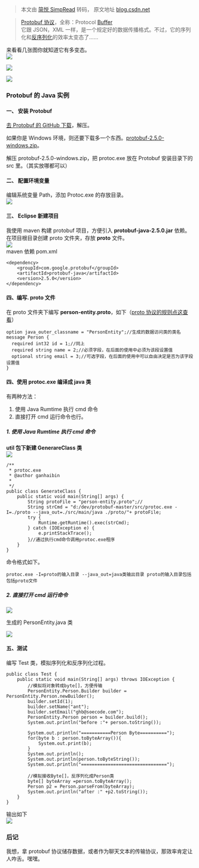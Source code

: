> 本文由 [简悦 SimpRead](http://ksria.com/simpread/) 转码， 原文地址 [blog.csdn.net](https://blog.csdn.net/antgan/article/details/52103966)

> [Protobuf 协议](https://worktile.com/tech/share/prototol-buffers)，全称：Protocol [Buffer](https://so.csdn.net/so/search?q=Buffer&spm=1001.2101.3001.7020)  
> 它跟 JSON，XML 一样，是一个规定好的数据传播格式。不过，它的序列化和[反序列化](https://so.csdn.net/so/search?q=%E5%8F%8D%E5%BA%8F%E5%88%97%E5%8C%96&spm=1001.2101.3001.7020)的效率太变态了……

来看看几张图你就知道它有多变态。  
![](https://img-blog.csdn.net/20160803143859081)

![](https://img-blog.csdn.net/20160803143926655)

![](https://img-blog.csdn.net/20160803143945754)

### Protobuf 的 Java 实例

#### 一、 安装 Protobuf

[去 Protobuf 的 GitHub 下载](https://github.com/google/protobuf)，解压。

如果你是 Windows 环境，则还要下载多一个东西。[protobuf-2.5.0-windows.zip](http://download.csdn.net/detail/antgan/9593735)。

解压 protobuf-2.5.0-windows.zip，把 protoc.exe 放在 Protobuf 安装目录下的 src 里。（其实放哪都可以）

#### 二、 配置环境变量

编辑系统变量 Path，添加 Protoc.exe 的存放目录。  
![](https://img-blog.csdn.net/20160803145119862)

#### 三、 Eclipse 新建项目

我使用 maven 构建 protobuf 项目，方便引入 **protobuf-java-2.5.0.jar** 依赖。  
在项目根目录创建 proto 文件夹，存放 **proto** 文件。  
![](https://img-blog.csdn.net/20160803150200947)  
maven 依赖 pom.xml

```
<dependency>
    <groupId>com.google.protobuf</groupId>
    <artifactId>protobuf-java</artifactId>
    <version>2.5.0</version>
</dependency>
```

#### 四、编写. proto 文件

在 proto 文件夹下编写 **person-entity.proto**，如下（[proto 协议的规则点这查看](https://worktile.com/tech/share/prototol-buffers)）

```
option java_outer_classname = "PersonEntity";//生成的数据访问类的类名  
message Person {  
  required int32 id = 1;//同上  
  required string name = 2;//必须字段，在后面的使用中必须为该段设置值  
  optional string email = 3;//可选字段，在后面的使用中可以自由决定是否为该字段设置值
}  
```

#### 四、使用 protoc.exe 编译成 java 类

有两种方法：  
1. 使用 Java Rumtime 执行 cmd 命令  
2. 直接打开 cmd 运行命令也行。

##### 1. 使用 Java Rumtime 执行 cmd 命令

**util 包下新建 GenerareClass 类**  
![](https://img-blog.csdn.net/20160803151005609)

```
/**
 * protoc.exe
 * @author ganhaibin
 *
 */
public class GenerateClass {
    public static void main(String[] args) {
        String protoFile = "person-entity.proto";//  
        String strCmd = "d:/dev/protobuf-master/src/protoc.exe -I=./proto --java_out=./src/main/java ./proto/"+ protoFile;  
        try {
            Runtime.getRuntime().exec(strCmd);
        } catch (IOException e) {
            e.printStackTrace();
        }//通过执行cmd命令调用protoc.exe程序  
    }
}
```

命令格式如下。

```
protoc.exe -I=proto的输入目录 --java_out=java类输出目录 proto的输入目录包括包括proto文件
```

##### 2. 直接打开 cmd 运行命令

![](https://img-blog.csdn.net/20160803145741085)

生成的 PersonEntity.java 类

![](https://img-blog.csdn.net/20160803145845617)

#### 五、测试

编写 Test 类，模拟序列化和反序列化过程。

```
public class Test {
    public static void main(String[] args) throws IOException {
        //模拟将对象转成byte[]，方便传输
        PersonEntity.Person.Builder builder = PersonEntity.Person.newBuilder();
        builder.setId(1);
        builder.setName("ant");
        builder.setEmail("ghb@soecode.com");
        PersonEntity.Person person = builder.build();
        System.out.println("before :"+ person.toString());

        System.out.println("===========Person Byte==========");
        for(byte b : person.toByteArray()){
            System.out.print(b);
        }
        System.out.println();
        System.out.println(person.toByteString());
        System.out.println("================================");

        //模拟接收Byte[]，反序列化成Person类
        byte[] byteArray =person.toByteArray();
        Person p2 = Person.parseFrom(byteArray);
        System.out.println("after :" +p2.toString());
    }
}
```

输出如下  
![](https://img-blog.csdn.net/20160803151628811)

### 后记

我想，拿 protobuf 协议储存数据，或者作为聊天文本的传输协议，那效率肯定让人咋舌。嘿嘿。